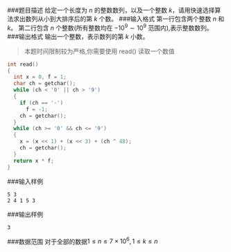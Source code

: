 ###题目描述
给定一个长度为 $n$ 的整数数列，以及一个整数 $k$，请用快速选择算法求出数列从小到大排序后的第 $k$ 个数。
###输入格式
第一行包含两个整数 $n$ 和 $k$。
第二行包含 $n$ 个整数(所有整数均在 $-10^9 \sim 10^9$ 范围内),表示整数数列。
###输出格式
输出一个整数，表示数列的第 $k$ 小数。

> 本题时间限制较为严格,你需要使用 read() 读取一个数值

```cpp
int read()
{
  int x = 0, f = 1;
  char ch = getchar();
  while (ch < '0' || ch > '9')
  {
    if (ch == '-')
      f = -1;
    ch = getchar();
  }
  while (ch >= '0' && ch <= '9')
  {
    x = (x << 1) + (x << 3) + (ch ^ 48);
    ch = getchar();
  }
  return x * f;
}
```
###输入样例
```
5 3
2 4 1 5 3
```
###输出样例
```
3
```
###数据范围
对于全部的数据$1 \leq n \leq 7 \times 10^6,1 \leq k \leq n$